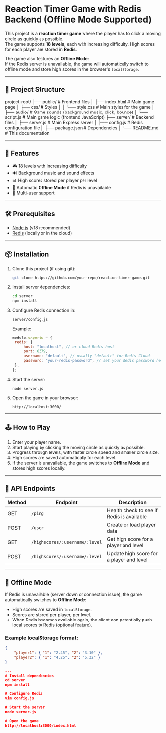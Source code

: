 # Reaction Timer Game with Redis Backend (Offline Mode Supported)

This project is a **reaction timer game** where the player has to click a moving circle as quickly as possible.  
The game supports **18 levels**, each with increasing difficulty. High scores for each player are stored in **Redis**.

The game also features an **Offline Mode**:  
If the Redis server is unavailable, the game will automatically switch to offline mode and store high scores in the browser's `localStorage`.

---

## 📂 Project Structure

project-root/ ├── public/ # Frontend files │ ├── index.html # Main game page │ ├── css/ # Styles │ │ └── style.css # Main styles for the game │ ├── audio/ # Game sounds (background music, click, bounce) │ └── script.js # Main game logic (frontend JavaScript) ├── server/ # Backend files │ ├── server.js # Main Express server │ ├── config.js # Redis configuration file │ ├── package.json # Dependencies │ └── README.md # This documentation

---

## 🚀 Features

- 🎮 18 levels with increasing difficulty
- 🔊 Background music and sound effects
- 📊 High scores stored per player per level
- 📴 Automatic **Offline Mode** if Redis is unavailable
- 👥 Multi-user support

---

## 🛠️ Prerequisites

- [Node.js](https://nodejs.org/) (v18 recommended)
- [Redis](https://redis.io/) (locally or in the cloud)

---

## 📦 Installation

1. Clone this project (if using git):

   ```bash
   git clone https://github.com/your-repo/reaction-timer-game.git
   ```

2. Install server dependencies:

   ```bash
   cd server
   npm install
   ```

3. Configure Redis connection in:

   ```
   server/config.js
   ```

   Example:

   ```javascript
   module.exports = {
   	redis: {
   		host: "localhost", // or cloud Redis host
   		port: 6379,
   		username: "default", // usually "default" for Redis Cloud
   		password: "your-redis-password", // set your Redis password here
   	},
   };
   ```

4. Start the server:

   ```bash
   node server.js
   ```

5. Open the game in your browser:
   ```
   http://localhost:3000/
   ```

---

## 🕹️ How to Play

1. Enter your player name.
2. Start playing by clicking the moving circle as quickly as possible.
3. Progress through levels, with faster circle speed and smaller circle size.
4. High scores are saved automatically for each level.
5. If the server is unavailable, the game switches to **Offline Mode** and stores high scores locally.

---

## 📡 API Endpoints

| Method | Endpoint                       | Description                               |
| ------ | ------------------------------ | ----------------------------------------- |
| GET    | `/ping`                        | Health check to see if Redis is available |
| POST   | `/user`                        | Create or load player data                |
| GET    | `/highscores/:username/:level` | Get high score for a player and level     |
| POST   | `/highscores/:username/:level` | Update high score for a player and level  |

---

## 📴 Offline Mode

If Redis is unavailable (server down or connection issue), the game automatically switches to **Offline Mode**:

- High scores are saved in `localStorage`.
- Scores are stored per player, per level.
- When Redis becomes available again, the client can potentially push local scores to Redis (optional feature).

### Example localStorage format:

```json
{
    "player1": { "1": "2.45", "2": "3.10" },
    "player2": { "1": "4.25", "2": "5.32" }
}

---
# Install dependencies
cd server
npm install

# Configure Redis
vim config.js

# Start the server
node server.js

# Open the game
http://localhost:3000/index.html
```
